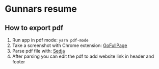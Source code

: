 # Gunnars resume

## How to export pdf

1. Run app in pdf mode: `yarn pdf-mode`
2. Take a screenshot with Chrome extension: [GoFullPage](https://chrome.google.com/webstore/detail/gofullpage-full-page-scre/fdpohaocaechififmbbbbbknoalclacl?hl=en)
3. Parse pdf file with: [Sedja](https://www.sejda.com/ocr-pdf)
4. After parsing you can edit the pdf to add website link in header and footer
